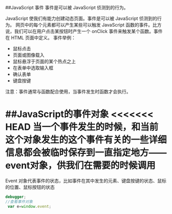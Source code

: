 ##JavaScript 事件
事件是可以被 JavaScript 侦测到的行为。

JavaScript 使我们有能力创建动态页面。事件是可以被 JavaScript 侦测到的行为。
网页中的每个元素都可以产生某些可以触发 JavaScript 函数的事件。比方说，我们可以在用户点击某按钮时产生一个 onClick 事件来触发某个函数。事件在 HTML 页面中定义。
事件举例：
* 鼠标点击
* 页面或图像载入
* 鼠标悬浮于页面的某个热点之上
* 在表单中选取输入框
* 确认表单
* 键盘按键

注意：事件通常与函数配合使用，当事件发生时函数才会执行。

##JavaScript的事件对象
<<<<<<< HEAD
当一个事件发生的时候，和当前这个对象发生的这个事件有关的一些详细信息都会被临时保存到一直指定地方——event对象，供我们在需要的时候调用
=======
Event 对象代表事件的状态，比如事件在其中发生的元素、键盘按键的状态、鼠标的位置、鼠标按钮的状态

```javascript
debugger;
//查看事件对象
 var e=window.event;
 
```
